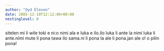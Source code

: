 ```yaml
---
author: "Oyd Eleven"
date: 2005-12-10T12:12:00+00:00
nestinglevel: 0
---
```

sitelen mi li wile toki e ni:o nimi ala e luka e ilo.ilo luka li ante la nimi luka li ante.nimi mute li pona tawa ilo sama.ni li pona la ale li pona.jan ale o! o pilin pona!